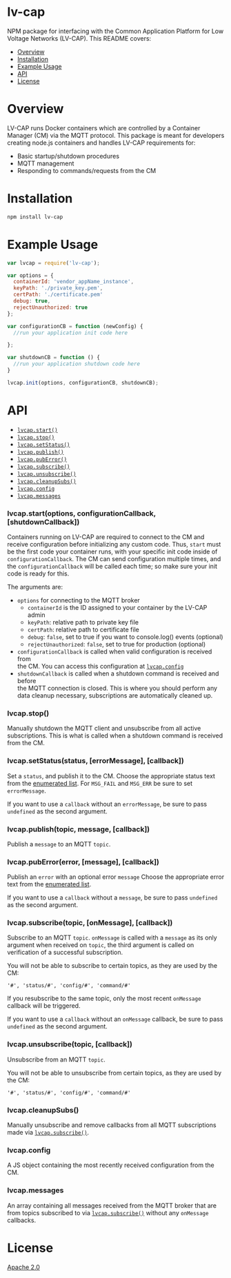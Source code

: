 # lv-cap
NPM package for interfacing with the Common Application Platform for Low Voltage
Networks (LV-CAP). This README covers:

* [Overview](#overview)
* [Installation](#installation)
* [Example Usage](#example-usage)
* [API](#api)
* [License](#license)

# Overview
LV-CAP runs Docker containers which are controlled by a Container Manager (CM)
via the MQTT protocol. This package is meant for developers creating node.js
containers and handles LV-CAP requirements for:

* Basic startup/shutdown procedures
* MQTT management
* Responding to commands/requests from the CM

# Installation
```sh
npm install lv-cap
```
# Example Usage
```js
var lvcap = require('lv-cap');

var options = {
  containerId: 'vendor_appName_instance',
  keyPath: './private_key.pem',
  certPath: './certificate.pem'
  debug: true,
  rejectUnauthorized: true
};

var configurationCB = function (newConfig) {
  //run your application init code here

};

var shutdownCB = function () {
  //run your application shutdown code here
}

lvcap.init(options, configurationCB, shutdownCB);
```

# API

* [`lvcap.start()`](#start)
* [`lvcap.stop()`](#stop)
* [`lvcap.setStatus()`](#setStatus)
* [`lvcap.publish()`](#publish)
* [`lvcap.pubError()`](#pubError)
* [`lvcap.subscribe()`](#subscribe)
* [`lvcap.unsubscribe()`](#unsubscribe)
* [`lvcap.cleanupSubs()`](#cleanup)
* [`lvcap.config`](#config)
* [`lvcap.messages`](#messages)

<a name="start"></a>
### lvcap.start(options, configurationCallback, [shutdownCallback])
Containers running on LV-CAP are required to connect to the CM and receive
configuration before initializing any custom code. Thus, `start` must be the
first code your container runs, with your specific init code inside of
`configurationCallback`. The CM can send configuration multiple times, and the
`configurationCallback` will be called each time; so make sure your init code is
ready for this.

The arguments are:

* `options` for connecting to the MQTT broker
  * `containerId` is the ID assigned to your container by the LV-CAP admin
  * `keyPath`: relative path to private key file
  * `certPath`: relative path to certificate file
  * `debug`: `false`, set to true if you want to console.log() events (optional)  
  * `rejectUnauthorized`: `false`, set to true for production (optional)
* `configurationCallback` is called when valid configuration is received from  
    the CM. You can access this configuration at [`lvcap.config`](#config)
* `shutdownCallback` is called when a shutdown command is received and before  
    the MQTT connection is closed. This is where you should perform any data
    cleanup necessary, subscriptions are automatically cleaned up.

<a name="stop"></a>
### lvcap.stop()
Manually shutdown the MQTT client and unsubscribe from all active subscriptions.
This is what is called when a shutdown command is received from the CM.

<a name="setStatus"></a>
### lvcap.setStatus(status, [errorMessage], [callback])
Set a `status`, and publish it to the CM. Choose the appropriate status text from
the [enumerated list](./message_enums.js#L8). For `MSG_FAIL` and `MSG_ERR` be
sure to set `errorMessage`.

If you want to use a `callback` without an `errorMessage`, be sure to pass
`undefined` as the second argument.

<a name="publish"></a>
### lvcap.publish(topic, message, [callback])
Publish a `message` to an MQTT `topic`.

<a name="pubError"></a>
### lvcap.pubError(error, [message], [callback])
Publish an `error` with an optional error `message` Choose the appropriate
error text from the [enumerated list](./message_enums.js#L27).

If you want to use a `callback` without a `message`, be sure to pass `undefined`
as the second argument.

<a name="subscribe"></a>
### lvcap.subscribe(topic, [onMessage], [callback])
Subscribe to an MQTT `topic`. `onMessage` is called with a `message` as its only
argument when received on `topic`, the third argument is called on verification
of a successful subscription.

You will not be able to subscribe to certain topics, as they are used by the CM:
```
'#', 'status/#', 'config/#', 'command/#'
```

If you resubscribe to the same topic, only the most recent `onMessage` callback
will be triggered.

If you want to use a `callback` without an `onMessage` callback, be sure to pass
`undefined` as the second argument.

<a name="unsubscribe"></a>
### lvcap.unsubscribe(topic, [callback])
Unsubscribe from an MQTT `topic`.

You will not be able to unsubscribe from certain topics, as they are used by the
CM: 
```
'#', 'status/#', 'config/#', 'command/#'
```

<a name="cleanup"></a>
### lvcap.cleanupSubs()
Manually unsubscribe and remove callbacks from all MQTT subscriptions made via
[`lvcap.subscribe()`](#subscribe).

<a name="config"></a>
### lvcap.config
A JS object containing the most recently received configuration from the CM.

<a name="messages"></a>
### lvcap.messages
An array containing all messages received from the MQTT broker that are from
topics subscribed to via [`lvcap.subscribe()`](#subscribe) without any
`onMessage` callbacks.

# License
[Apache 2.0](https://www.apache.org/licenses/LICENSE-2.0.html)
